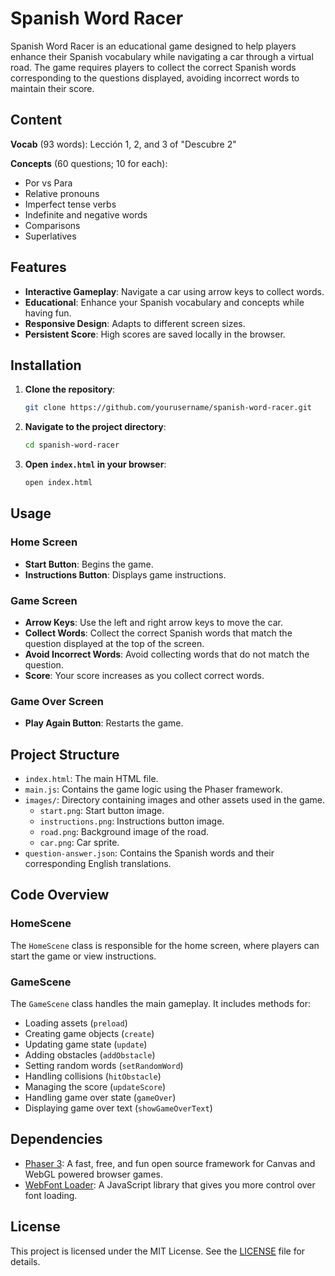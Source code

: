 # Spanish Word Racer

Spanish Word Racer is an educational game designed to help players enhance their Spanish vocabulary while navigating a car through a virtual road. The game requires players to collect the correct Spanish words corresponding to the questions displayed, avoiding incorrect words to maintain their score.

## Content

**Vocab** (93 words): Lección 1, 2, and 3 of "Descubre 2" 

**Concepts** (60 questions; 10 for each):
- Por vs Para
- Relative pronouns
- Imperfect tense verbs
- Indefinite and negative words
- Comparisons
- Superlatives

## Features

- **Interactive Gameplay**: Navigate a car using arrow keys to collect words.
- **Educational**: Enhance your Spanish vocabulary and concepts while having fun.
- **Responsive Design**: Adapts to different screen sizes.
- **Persistent Score**: High scores are saved locally in the browser.

## Installation

1. **Clone the repository**:
   ```bash
   git clone https://github.com/yourusername/spanish-word-racer.git
   ```
2. **Navigate to the project directory**:
   ```bash
   cd spanish-word-racer
   ```
3. **Open `index.html` in your browser**:
   ```bash
   open index.html
   ```

## Usage

### Home Screen

- **Start Button**: Begins the game.
- **Instructions Button**: Displays game instructions.

### Game Screen

- **Arrow Keys**: Use the left and right arrow keys to move the car.
- **Collect Words**: Collect the correct Spanish words that match the question displayed at the top of the screen.
- **Avoid Incorrect Words**: Avoid collecting words that do not match the question.
- **Score**: Your score increases as you collect correct words.

### Game Over Screen

- **Play Again Button**: Restarts the game.

## Project Structure

- `index.html`: The main HTML file.
- `main.js`: Contains the game logic using the Phaser framework.
- `images/`: Directory containing images and other assets used in the game.
  - `start.png`: Start button image.
  - `instructions.png`: Instructions button image.
  - `road.png`: Background image of the road.
  - `car.png`: Car sprite.
- `question-answer.json`: Contains the Spanish words and their corresponding English translations.

## Code Overview

### HomeScene

The `HomeScene` class is responsible for the home screen, where players can start the game or view instructions.

### GameScene

The `GameScene` class handles the main gameplay. It includes methods for:

- Loading assets (`preload`)
- Creating game objects (`create`)
- Updating game state (`update`)
- Adding obstacles (`addObstacle`)
- Setting random words (`setRandomWord`)
- Handling collisions (`hitObstacle`)
- Managing the score (`updateScore`)
- Handling game over state (`gameOver`)
- Displaying game over text (`showGameOverText`)

## Dependencies

- [Phaser 3](https://phaser.io/): A fast, free, and fun open source framework for Canvas and WebGL powered browser games.
- [WebFont Loader](https://github.com/typekit/webfontloader): A JavaScript library that gives you more control over font loading.


## License

This project is licensed under the MIT License. See the [LICENSE](LICENSE) file for details.
